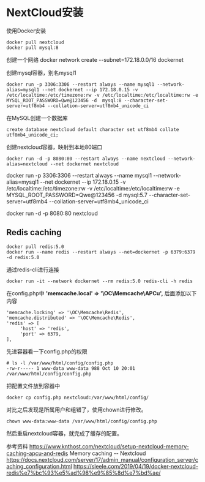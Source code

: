 # NextCloud安装


使用Docker安装

```
docker pull nextcloud
docker pull mysql:8
```

创建一个网络
docker network create --subnet=172.18.0.0/16 dockernet

创建mysql容器，别名mysql1
```
docker run -p 3306:3306 --restart always --name mysql1 --network-alias=mysql1 --net dockernet --ip 172.18.0.15 -v /etc/localtime:/etc/timezone:rw -v /etc/localtime:/etc/localtime:rw -e MYSQL_ROOT_PASSWORD=Qwe@123456 -d  mysql:8 --character-set-server=utf8mb4 --collation-server=utf8mb4_unicode_ci
```

在MySQL创建一个数据库
```mysql
create database nextcloud default character set utf8mb4 collate utf8mb4_unicode_ci;
```

创建nextcloud容器，映射到本地80端口
```
docker run -d -p 8080:80 --restart always --name nextcloud --network-alias=nextcloud --net dockernet nextcloud
```



docker run -p 3306:3306 --restart always --name mysql1 --network-alias=mysql1 --net dockernet --ip 172.18.0.15 -v /etc/localtime:/etc/timezone:rw -v /etc/localtime:/etc/localtime:rw -e MYSQL_ROOT_PASSWORD=Qwe@123456 -d  mysql:5.7 --character-set-server=utf8mb4 --collation-server=utf8mb4_unicode_ci

docker run -d -p 8080:80 nextcloud



## Redis caching

```
docker pull redis:5.0
docker run --name redis --restart always --net=dockernet -p 6379:6379 -d redis:5.0
```

通过redis-cli进行连接
```
docker run -it --network dockernet --rm redis:5.0 redis-cli -h redis
```

在config.php中 **'memcache.local' => '\OC\Memcache\APCu',** 后面添加以下内容

```
'memcache.locking' => '\OC\Memcache\Redis',
'memcache.distributed' => '\OC\Memcache\Redis',
'redis' => [
     'host' => 'redis',
     'port' => 6379,
],
```

先进容器看一下config.php的权限

```
# ls -l /var/www/html/config/config.php
-rw-r----- 1 www-data www-data 988 Oct 10 20:01 /var/www/html/config/config.php
```

把配置文件放到容器中
```
docker cp config.php nextcloud:/var/www/html/config/
```
对比之后发现是所属用户和组错了，使用chown进行修改。

```
chown www-data:www-data /var/www/html/config/config.php
```

然后重启nextcloud容器，就完成了缓存的配置。


参考资料
https://www.knthost.com/nextcloud/setup-nextcloud-memory-caching-apcu-and-redis
Memory caching -- Nextcloud
https://docs.nextcloud.com/server/17/admin_manual/configuration_server/caching_configuration.html
https://sleele.com/2019/04/19/docker-nextcloud-redis%e7%bc%93%e5%ad%98%e9%85%8d%e7%bd%ae/

